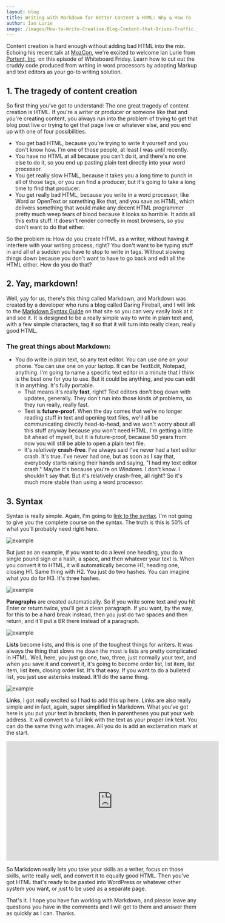 ```yaml
---
layout: blog
title: Writing with Markdown for Better Content & HTML: Why & How To
author: Ian Lurie
image: /images/How-to-Write-Creative-Blog-Content-that-Drives-Traffic.jpg
---
```


Content creation is hard enough without adding bad HTML into the mix. Echoing his recent talk at [MozCon](https://moz.com/mozcon), we're excited to welcome Ian Lurie from [Portent, Inc](https://www.portent.com/). on this episode of Whiteboard Friday. Learn how to cut out the cruddy code produced from writing in word processors by adopting Markup and text editors as your go-to writing solution.

## 1. The tragedy of content creation

So first thing you've got to understand: The one great tragedy of content creation is HTML. If you're a writer or producer or someone like that and you're creating content, you always run into the problem of trying to get that blog post live or trying to get that page live or whatever else, and you end up with one of four possibilities.

- You get bad HTML, because you're trying to write it yourself and you don't know how. I'm one of those people, at least I was until recently.
- You have no HTML at all because you can't do it, and there's no one else to do it, so you end up pasting plain text directly into your word processor.
- You get really slow HTML, because it takes you a long time to punch in all of those tags, or you can find a producer, but it's going to take a long time to find that producer.
- You get really bad HTML, because you write in a word processor, like Word or OpenText or something like that, and you save as HTML, which delivers something that would make any decent HTML programmer pretty much weep tears of blood because it looks so horrible. It adds all this extra stuff. It doesn't render correctly in most browsers, so you don't want to do that either.

So the problem is: How do you create HTML as a writer, without having it interfere with your writing process, right? You don't want to be typing stuff in and all of a sudden you have to stop to write in tags. Without slowing things down because you don't want to have to go back and edit all the HTML either. How do you do that?

## 2. Yay, markdown!

Well, yay for us, there's this thing called Markdown, and Markdown was created by a developer who runs a blog called Daring Fireball, and I will link to the [Markdown Syntax Guide](https://daringfireball.net/projects/markdown/syntax) on that site so you can very easily look at it and see it. It is designed to be a really simple way to write in plain text and, with a few simple characters, tag it so that it will turn into really clean, really good HTML.

### The great things about Markdown:

- You do write in plain text, so any text editor. You can use one on your phone. You can use one on your laptop. It can be TextEdit, Notepad, anything. I'm going to name a specific text editor in a minute that I think is the best one for you to use. But it could be anything, and you can edit it in anything. It's fully portable.
    - That means it's really **fast**, right? Text editors don't bog down with updates, generally. They don't run into those kinds of problems, so they run really, really fast.
    - Text is **future-proof**. When the day comes that we're no longer reading stuff in text and opening text files, we'll all be communicating directly head-to-head, and we won't worry about all this stuff anyway because you won't need HTML. I'm getting a little bit ahead of myself, but it is future-proof, because 50 years from now you will still be able to open a plain text file.
    - It's *relatively* **crash-free**. I've always said I've never had a text editor crash. It's true. I've never had one, but as soon as I say that, everybody starts raising their hands and saying, "I had my text editor crash." Maybe it's because you're on Windows. I don't know. I shouldn't say that. But it's relatively crash-free, all right? So it's much more stable than using a word processor.
    
## 3. Syntax

Syntax is really simple. Again, I'm going to [link to the syntax](https://daringfireball.net/projects/markdown/syntax). I'm not going to give you the complete course on the syntax. The truth is this is 50% of what you'll probably need right here.

![example](1-54675.jpg)

But just as an example, if you want to do a level one heading, you do a single pound sign or a hash, a space, and then whatever your text is. When you convert it to HTML, it will automatically become H1, heading one, closing H1. Same thing with H2. You just do two hashes. You can imagine what you do for H3. It's three hashes.

![example](2-59007.jpg)

**Paragraphs** are created automatically. So if you write some text and you hit Enter or return twice, you'll get a clean paragraph. If you want, by the way, for this to be a hard break instead, then you just do two spaces and then return, and it'll put a BR there instead of a paragraph.

![example](3-68439.jpg)

**Lists** become lists, and this is one of the toughest things for writers. It was always the thing that slows me down the most is lists are pretty complicated in HTML. Well, here, you just go one, two, three, just normally your text, and when you save it and convert it, it's going to become order list, list item, list item, list item, closing order list. It's that easy. If you want to do a bulleted list, you just use asterisks instead. It'll do the same thing.

![example](4-68775.jpg)

**Links**, I got really excited so I had to add this up here. Links are also really simple and in fact, again, super simplified in Markdown. What you've got here is you put your text in brackets, then in parentheses you put your web address. It will convert to a full link with the text as your proper link text. You can do the same thing with images. All you do is add an exclamation mark at the start.

<iframe width="560" height="315" src="https://www.youtube.com/embed/XFj4V0Hfqx4" frameborder="0" allow="accelerometer; autoplay; encrypted-media; gyroscope; picture-in-picture" allowfullscreen></iframe>

So Markdown really lets you take your skills as a writer, focus on those skills, write really well, and convert it to equally good HTML. Then you've got HTML that's ready to be pasted into WordPress or whatever other system you want, or just to be used as a separate page.

That's it. I hope you have fun working with Markdown, and please leave any questions you have in the comments and I will get to them and answer them as quickly as I can. Thanks.
